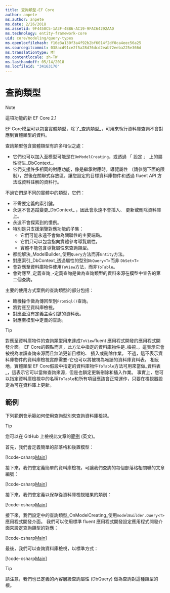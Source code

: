 ```yaml
---
title: 查詢類型-EF Core
author: anpete
ms.author: anpete
ms.date: 2/26/2018
ms.assetid: 9F4450C5-1A3F-4BB6-AC19-9FAC64292AAD
ms.technology: entity-framework-core
uid: core/modeling/query-types
ms.openlocfilehash: f16e3a130f3a4f92b2bf6014f2df0ca4eec56a25
ms.sourcegitcommit: 038acd91ce2f5a28d76dcd2eab72eeba225e366d
ms.translationtype: MT
ms.contentlocale: zh-TW
ms.lasthandoff: 05/14/2018
ms.locfileid: "34163170"
---
```

# <a name="query-types"></a>查詢類型
> [!NOTE]
> 這項功能的新 EF Core 2.1

EF Core模型可以包含實體類型，除了_查詢類型_，可用來執行資料庫查詢不會對應到實體類型的資料。

查詢類型包含實體類型有許多相似之處：

- 它們也可以加入至模型可能是在`OnModelCreating`，或透過 「 設定 」 上的屬性衍生_DbContext_。
- 它們支援許多相同的對應功能，像是繼承對應時，導覽屬性 （請參閱下面的限制），然後在關聯式存放區，讓您設定的目標資料庫物件和透過 fluent API 方法或資料註解的資料行。

不過它們是不同的實體中的類型，它們：

- 不需要定義的索引鍵。
- 永遠不會追蹤變更_DbContext_ ，因此會永遠不會插入、 更新或刪除資料庫上。
- 永遠不會探索到的慣例。
- 特別是只支援瀏覽對應功能的子集：
  - 它們可能永遠不會做為關聯性的主要端點。
  - 它們只可以包含指向實體參考導覽屬性。
  - 實體不能包含導覽屬性來查詢類型。
- 都能解決_ModelBuilder_使用`Query`方法而非`Entity`方法。
- 對應索引_DbContext_透過屬性的型別`DbQuery<T>`而非 `DbSet<T>`
- 會對應至資料庫物件使用`ToView`方法，而非`ToTable`。
- 會對應至_定義查詢_-定義查詢是做為查詢類型的資料來源在模型中宣告的第二個查詢。

主要的使用方式案例的查詢類型的部分包括：

- 臨機操作做為傳回型別`FromSql()`查詢。
- 將對應至資料庫檢視。
- 對應至沒有定義主索引鍵的資料表。
- 對應至模型中定義的查詢。

> [!TIP]
> 對應至資料庫物件的查詢類型用來達成`ToView`fluent 應用程式開發的應用程式開發介面。 EF Core的觀點而言，此方法中指定的資料庫物件是_檢視_，這表示它會被視為唯讀查詢來源而且無法更新目標的、 插入或刪除作業。 不過，這不表示資料庫物件的資料庫檢視實際需要-它也可以將被視為唯讀的資料庫資料表。 相反地，實體類型 EF Core假設中指定的資料庫物件`ToTable`方法可用來當做_資料表_，這表示它可以當做查詢來源，但是也鎖定更新刪除和插入作業。 事實上，您可以指定資料庫檢視中的名稱`ToTable`和所有項目應該會正常運作，只要在檢視器設定為可在資料庫上更新。

## <a name="example"></a>範例

下列範例會示範如何使用查詢型別來查詢資料庫檢視。

> [!TIP]
> 您可以在 GitHub 上檢視此文章的[範例](https://github.com/aspnet/EntityFrameworkCore/tree/dev/samples/QueryTypes) \(英文\)。

首先，我們會定義簡單的部落格和後置模型：

[!code-csharp[Main](../../../efcore-dev/samples/QueryTypes/Program.cs#Entities)]

接下來，我們會定義簡單的資料庫檢視，可讓我們查詢的每個部落格相關聯的文章編號：

[!code-csharp[Main](../../../efcore-dev/samples/QueryTypes/Program.cs#View)]

接下來，我們會定義以保存從資料庫檢視結果的類別：

[!code-csharp[Main](../../../efcore-dev/samples/QueryTypes/Program.cs#QueryType)]

接下來，我們設定中的查詢類型_OnModelCreating_使用`modelBuilder.Query<T>`應用程式開發介面。
我們可以使用標準 fluent 應用程式開發設定應用程式開發介面來設定查詢類型的對應：

[!code-csharp[Main](../../../efcore-dev/samples/QueryTypes/Program.cs#Configuration)]

最後，我們可以查詢資料庫檢視，以標準方式：

[!code-csharp[Main](../../../efcore-dev/samples/QueryTypes/Program.cs#Query)]

> [!TIP]
> 請注意，我們也已定義的內容層級查詢屬性 (DbQuery) 做為查詢對這種類型的根。
